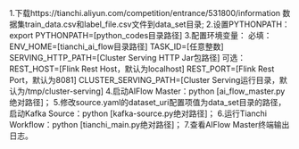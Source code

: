 1.下载https://tianchi.aliyun.com/competition/entrance/531800/information 数据集train_data.csv和label_file.csv文件到data_set目录;
2.设置PYTHONPATH：export PYTHONPATH=[python_codes目录路径]
3.配置环境变量：
必填：
ENV_HOME=[tianchi_ai_flow目录路径]
TASK_ID=[任意整数]
SERVING_HTTP_PATH=[Cluster Serving HTTP Jar包路径]
可选：
REST_HOST=[Flink Rest Host，默认为localhost]
REST_PORT=[Flink Rest Port，默认为8081]
CLUSTER_SERVING_PATH=[Cluster Serving运行目录，默认为/tmp/cluster-serving]
4.启动AIFlow Master：python [ai_flow_master.py绝对路径]；
5.修改source.yaml的dataset_uri配置项值为data_set目录的路径，启动Kafka Source：python [kafka-source.py绝对路径]；
6.运行Tianchi Workflow：python [tianchi_main.py绝对路径]；
7.查看AIFlow Master终端输出日志。